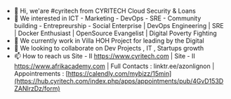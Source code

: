 - 👋 Hi, we'are  #cyritech from CYRITECH Cloud Security & Loans 
- 👀 We interested in ICT - Marketing - DevOps - SRE - Community building - Entrepreurship - Social Enterprise | DevOps Engineering | SRE | Docker Enthusiast | OpenSource Evangelist | Digital Poverty Fighting
- 🌱 We currently work in Villa HOH Project for leading by the Digital
- 💞️ We looking to collaborate on Dev Projects , IT , Startups growth 
- 📫 How to reach us Site - II  https://www.cyritech.com | Site - II https://www.afrikacademy.com | Full Contacts : linktr.ee/azonlignon | Appointrements : [https://calendly.com/mybizz/15min](https://hub.cyritech.com/index.php/apps/appointments/pub/4GvD153DZANlrzDz/form)

<!---
cyritech.com is a ✨ special ✨ repository because its `README.md` (this file) appears on your GitHub profile.
You can click the Preview link to take a look at your changes.
--->
